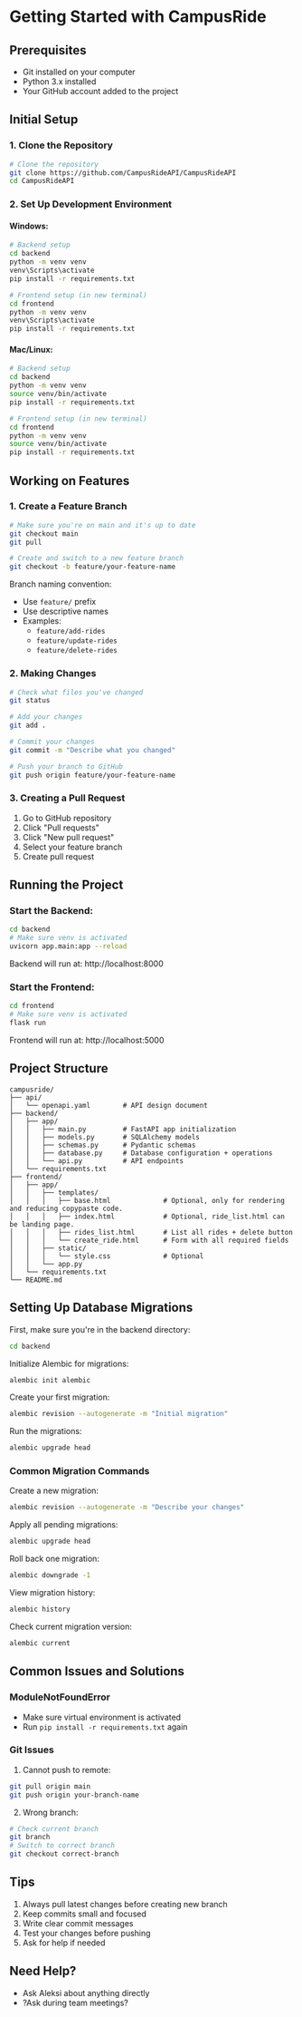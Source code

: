 # Getting Started with CampusRide

## Prerequisites

- Git installed on your computer
- Python 3.x installed
- Your GitHub account added to the project

## Initial Setup

### 1. Clone the Repository

```bash
# Clone the repository
git clone https://github.com/CampusRideAPI/CampusRideAPI
cd CampusRideAPI
```

### 2. Set Up Development Environment

#### Windows:

```bash
# Backend setup
cd backend
python -m venv venv
venv\Scripts\activate
pip install -r requirements.txt

# Frontend setup (in new terminal)
cd frontend
python -m venv venv
venv\Scripts\activate
pip install -r requirements.txt
```

#### Mac/Linux:

```bash
# Backend setup
cd backend
python -m venv venv
source venv/bin/activate
pip install -r requirements.txt

# Frontend setup (in new terminal)
cd frontend
python -m venv venv
source venv/bin/activate
pip install -r requirements.txt
```

## Working on Features

### 1. Create a Feature Branch

```bash
# Make sure you're on main and it's up to date
git checkout main
git pull

# Create and switch to a new feature branch
git checkout -b feature/your-feature-name
```

Branch naming convention:

- Use `feature/` prefix
- Use descriptive names
- Examples:
  - `feature/add-rides`
  - `feature/update-rides`
  - `feature/delete-rides`

### 2. Making Changes

```bash
# Check what files you've changed
git status

# Add your changes
git add .

# Commit your changes
git commit -m "Describe what you changed"

# Push your branch to GitHub
git push origin feature/your-feature-name
```

### 3. Creating a Pull Request

1. Go to GitHub repository
2. Click "Pull requests"
3. Click "New pull request"
4. Select your feature branch
5. Create pull request

## Running the Project

### Start the Backend:

```bash
cd backend
# Make sure venv is activated
uvicorn app.main:app --reload
```

Backend will run at: http://localhost:8000

### Start the Frontend:

```bash
cd frontend
# Make sure venv is activated
flask run
```

Frontend will run at: http://localhost:5000

## Project Structure

```
campusride/
├── api/
│   └── openapi.yaml        # API design document
├── backend/
│   ├── app/
│   │   ├── main.py         # FastAPI app initialization
│   │   ├── models.py       # SQLAlchemy models
│   │   ├── schemas.py      # Pydantic schemas
│   │   ├── database.py     # Database configuration + operations
│   │   └── api.py          # API endpoints
│   └── requirements.txt
├── frontend/
│   ├── app/
│   │   ├── templates/
│   │   │   ├── base.html             # Optional, only for rendering and reducing copypaste code.
│   │   │   ├── index.html            # Optional, ride_list.html can be landing page.
│   │   │   ├── rides_list.html       # List all rides + delete button
│   │   │   └── create_ride.html      # Form with all required fields
│   │   ├── static/
│   │   │   └── style.css             # Optional
│   │   └── app.py
│   └── requirements.txt
└── README.md
```

## Setting Up Database Migrations

First, make sure you're in the backend directory:

```bash
cd backend
```

Initialize Alembic for migrations:

```bash
alembic init alembic
```

Create your first migration:

```bash
alembic revision --autogenerate -m "Initial migration"
```

Run the migrations:

```bash
alembic upgrade head
```

### Common Migration Commands

Create a new migration:

```bash
alembic revision --autogenerate -m "Describe your changes"
```

Apply all pending migrations:

```bash
alembic upgrade head
```

Roll back one migration:

```bash
alembic downgrade -1
```

View migration history:

```bash
alembic history
```

Check current migration version:

```bash
alembic current
```

## Common Issues and Solutions

### ModuleNotFoundError

- Make sure virtual environment is activated
- Run `pip install -r requirements.txt` again

### Git Issues

1. Cannot push to remote:

```bash
git pull origin main
git push origin your-branch-name
```

2. Wrong branch:

```bash
# Check current branch
git branch
# Switch to correct branch
git checkout correct-branch
```

## Tips

1. Always pull latest changes before creating new branch
2. Keep commits small and focused
3. Write clear commit messages
4. Test your changes before pushing
5. Ask for help if needed

## Need Help?

- Ask Aleksi about anything directly
- ?Ask during team meetings?
